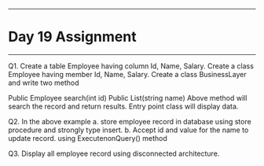 ***
# Day 19 Assignment
***
Q1. Create a table Employee having column  Id, Name, Salary. Create a class Employee having member Id, Name, Salary. Create a class BusinessLayer  and write two method 

Public Employee search(int id)
Public List<Employee>(string name)
Above method will search the record and return results. Entry point class will display data.

Q2. In the above example 
a. store employee record in database  using store procedure and strongly type insert.
b. Accept id and value for the name to update record.
using ExecutenonQuery() method

Q3. Display all employee record using disconnected architecture.